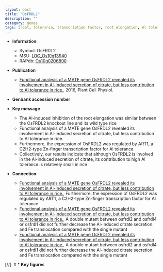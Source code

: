 ```yaml
---
layout: post
title: "OsFRDL2"
description: ""
category: genes
tags: [root, tolerance, transcription factor, root elongation, Al tolerance]
---
```


* **Information**  
    + Symbol: OsFRDL2  
    + MSU: [LOC_Os10g13940](http://rice.plantbiology.msu.edu/cgi-bin/ORF_infopage.cgi?orf=LOC_Os10g13940)  
    + RAPdb: [Os10g0206800](http://rapdb.dna.affrc.go.jp/viewer/gbrowse_details/irgsp1?name=Os10g0206800)  

* **Publication**  
    + [Functional analysis of a MATE gene OsFRDL2 revealed its involvement in Al-induced secretion of citrate, but less contribution to Al tolerance in rice.](http://www.ncbi.nlm.nih.gov/pubmed?term=Functional+analysis+of+a+MATE+gene+OsFRDL2+revealed+its+involvement+in+Al-induced+secretion+of+citrate,+but+less+contribution+to+Al+tolerance+in+rice.%5BTitle%5D), 2016, Plant Cell Physiol.

* **Genbank accession number**  

* **Key message**  
    + The Al-induced inhibition of the root elongation was similar between the OsFRDL2 knockout line and its wild type rice
    + Functional analysis of a MATE gene OsFRDL2 revealed its involvement in Al-induced secretion of citrate, but less contribution to Al tolerance in rice.
    + Furthermore, the expression of OsFRDL2 was regulated by ART1, a C2H2-type Zn-finger transcription factor for Al tolerance
    + Collectively, our results indicate that although OsFRDL2 is involved in the Al-induced secretion of citrate, its contribution to high Al tolerance is relatively small in rice

* **Connection**  
    + [Functional analysis of a MATE gene OsFRDL2 revealed its involvement in Al-induced secretion of citrate, but less contribution to Al tolerance in rice.](http://www.ncbi.nlm.nih.gov/pubmed?term=Functional+analysis+of+a+MATE+gene+OsFRDL2+revealed+its+involvement+in+Al-induced+secretion+of+citrate,+but+less+contribution+to+Al+tolerance+in+rice.%5BTitle%5D), Furthermore, the expression of OsFRDL2 was regulated by ART1, a C2H2-type Zn-finger transcription factor for Al tolerance
    + [Functional analysis of a MATE gene OsFRDL2 revealed its involvement in Al-induced secretion of citrate, but less contribution to Al tolerance in rice.](http://www.ncbi.nlm.nih.gov/pubmed?term=Functional+analysis+of+a+MATE+gene+OsFRDL2+revealed+its+involvement+in+Al-induced+secretion+of+citrate,+but+less+contribution+to+Al+tolerance+in+rice.%5BTitle%5D), A double mutant between osfrdl2 and osfrdl4 or osfrdl1 did not further decrease the Al-induced citrate secretion and Fe translocation compared with the single mutant
    + [Functional analysis of a MATE gene OsFRDL2 revealed its involvement in Al-induced secretion of citrate, but less contribution to Al tolerance in rice.](http://www.ncbi.nlm.nih.gov/pubmed?term=Functional+analysis+of+a+MATE+gene+OsFRDL2+revealed+its+involvement+in+Al-induced+secretion+of+citrate,+but+less+contribution+to+Al+tolerance+in+rice.%5BTitle%5D), A double mutant between osfrdl2 and osfrdl4 or osfrdl1 did not further decrease the Al-induced citrate secretion and Fe translocation compared with the single mutant

[//]: # * **Key figures**  


